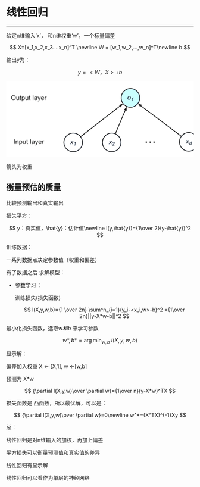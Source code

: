 # 线性回归

---

给定n维输入‘x’， 和n维权重‘w’，一个标量偏差

$$
X=[x_1,x_2,x_3....x_n]^T \newline
W = [w_1,w_2,...,w_n]^T\newline b
$$

输出y为：

$$
y=<W，X>+b
$$

![image.png](%E7%BA%BF%E6%80%A7%E5%9B%9E%E5%BD%92%20163a4fd6ce5080b98956fe9257415548/image.png)

箭头为权重

## 衡量预估的质量

比较预测输出和真实输出

损失平方：

$$
y：真实值，\hat{y}：估计值\newline  l(y,\hat{y})={1\over 2}(y-\hat{y})^2
$$

训练数据：

一系列数据点决定参数值（权重和偏差）

有了数据之后 求解模型：

- 参数学习 ：
    
    训练损失(损失函数)
    
    $$
    l(X,y,w,b)={1 \over 2n} \sum^n_{i=1}(y_i-<x_i,w>-b)^2 ={1\over 2n}||y-X*w-b||^2
    $$
    

最小化损失函数，选取w*和b* 来学习参数 

$$
w*,b*=\arg \min_{w,b} \ l(X,y,w,b)
$$

显示解：

偏差加入权重 X ← [X,1], w ←[w,b]

预测为 X*w

$$
{\partial l(X,y,w)\over \partial w}={1\over n}(y-X*w)^TX
$$

损失函数是 凸函数，所以最优解，可以是：

$$
{\partial l(X,y,w)\over \partial w}=0\newline w^*=(X^TX)^{-1}Xy
$$

总：

线性回归是对n维输入的加权，再加上偏差

平方损失可以衡量预测值和真实值的差异

线性回归有显示解

线性回归可以看作为单层的神经网络